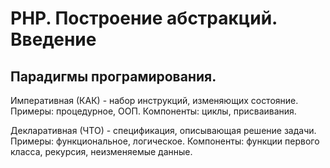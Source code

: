 # PHP. Построение абстракций. Введение


## Парадигмы програмирования.
Императивная (КАК) - набор инструкций, изменяющих состояние. Примеры: процедурное, ООП.
Компоненты: циклы, присваивания. 

Декларативная (ЧТО) - спецификация, описывающая решение задачи. Примеры: функциональное, логическое.
Компоненты: функции первого класса, рекурсия, неизменяемые данные.

